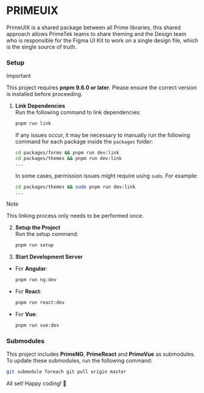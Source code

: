 # PRIMEUIX
PrimeUIX is a shared package between all Prime libraries, this shared approach allows PrimeTek teams to share theming and the Design team who is responsible for the Figma UI Kit to work on a single design file, which is the single source of truth.

### Setup

> [!IMPORTANT]
> This project requires **pnpm 9.6.0 or later**. Please ensure the correct version is installed before proceeding.

1. **Link Dependencies**  
   Run the following command to link dependencies:

   ```sh
   pnpm run link
   ```

   If any issues occur, it may be necessary to manually run the following command for each package inside the `packages` folder:

   ```sh
   cd packages/forms && pnpm run dev:link
   cd packages/themes && pnpm run dev:link
   ...
   ```

   In some cases, permission issues might require using `sudo`. For example:

   ```sh
   cd packages/themes && sudo pnpm run dev:link
   ...
   ```

> [!NOTE]
> This linking process only needs to be performed once.

2. **Setup the Project**  
   Run the setup command:

   ```sh
   pnpm run setup
   ```

3. **Start Development Server**  

- For **Angular**:

     ```sh
     pnpm run ng:dev
     ```

- For **React**:

     ```sh
     pnpm run react:dev
     ```

- For **Vue**:

     ```sh
     pnpm run vue:dev
     ```

### Submodules

This project includes **PrimeNG**, **PrimeReact** and **PrimeVue** as submodules. To update these submodules, run the following command:

   ```sh
   git submodule foreach git pull origin master
   ```

All set! Happy coding! 🚀
